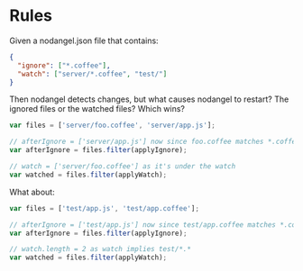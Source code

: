 # Rules

Given a nodangel.json file that contains:

```json
{
  "ignore": ["*.coffee"],
  "watch": ["server/*.coffee", "test/"]
}
```

Then nodangel detects changes, but what causes nodangel to restart? The ignored files or the watched files? Which wins?

```js
var files = ['server/foo.coffee', 'server/app.js'];

// afterIgnore = ['server/app.js'] now since foo.coffee matches *.coffee
var afterIgnore = files.filter(applyIgnore);

// watch = ['server/foo.coffee'] as it's under the watch
var watched = files.filter(applyWatch);
```

What about:

```js
var files = ['test/app.js', 'test/app.coffee'];

// afterIgnore = ['test/app.js'] now since test/app.coffee matches *.coffee
var afterIgnore = files.filter(applyIgnore);

// watch.length = 2 as watch implies test/*.*
var watched = files.filter(applyWatch);
```
